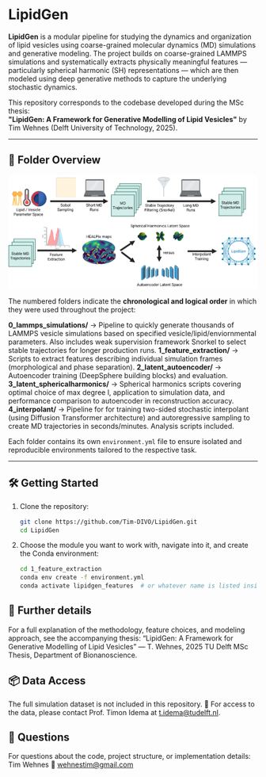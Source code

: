 # LipidGen

**LipidGen** is a modular pipeline for studying the dynamics and organization of lipid vesicles using coarse-grained molecular dynamics (MD) simulations and generative modeling. The project builds on coarse-grained LAMMPS simulations and systematically extracts physically meaningful features — particularly spherical harmonic (SH) representations — which are then modeled using deep generative methods to capture the underlying stochastic dynamics.

This repository corresponds to the codebase developed during the MSc thesis:  
**"LipidGen: A Framework for Generative Modelling of Lipid Vesicles"** by Tim Wehnes (Delft University of Technology, 2025).

---

## 📁 Folder Overview

![Project overview](workflow.png)

The numbered folders indicate the **chronological and logical order** in which they were used throughout the project:

**0_lammps_simulations/** → Pipeline to quickly generate thousands of LAMMPS vesicle simulations based on specified vesicle/lipid/enviornmental parameters. Also includes weak supervision framework Snorkel to select    stable trajectories for longer production runs.
**1_feature_extraction/** → Scripts to extract features describing individual simulation frames (morphological and phase separation).
**2_latent_autoencoder/** → Autoencoder training (DeepSphere building blocks) and evaluation.
**3_latent_sphericalharmonics/** → Spherical harmonics scripts covering optimal choice of max degree l, application to simulation data, and performance comparison to autoencoder in reconstruction accuracy.
**4_interpolant/** → Pipeline for for training two-sided stochastic interpolant (using Diffusion Transformer architecture) and autoregressive sampling to create MD trajectories in seconds/minutes. Analysis scripts included.

Each folder contains its own `environment.yml` file to ensure isolated and reproducible environments tailored to the respective task.

---

## 🛠️ Getting Started

1. Clone the repository:
   ```bash
   git clone https://github.com/Tim-DIVO/LipidGen.git
   cd LipidGen
   ```

2. Choose the module you want to work with, navigate into it, and create the Conda environment:

    ```bash
    cd 1_feature_extraction
    conda env create -f environment.yml
    conda activate lipidgen_features  # or whatever name is listed inside
    ```

    
## 📄 Further details
For a full explanation of the methodology, feature choices, and modeling approach, see the accompanying thesis:
“LipidGen: A Framework for Generative Modelling of Lipid Vesicles” — T. Wehnes, 2025
TU Delft MSc Thesis, Department of Bionanoscience.

## 📦 Data Access
The full simulation dataset is not included in this repository.
📩 For access to the data, please contact Prof. Timon Idema at t.idema@tudelft.nl.

## 🙋 Questions
For questions about the code, project structure, or implementation details:
Tim Wehnes
📧 wehnestim@gmail.com
